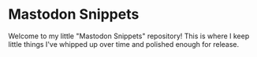 # Mastodon Snippets
Welcome to my little "Mastodon Snippets" repository! This is where I keep little things I've whipped up over time and polished enough for release.
